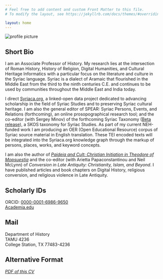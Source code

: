 ```yaml
---
# Feel free to add content and custom Front Matter to this file.
# To modify the layout, see https://jekyllrb.com/docs/themes/#overriding-theme-defaults

layout: home
---
```



![profile picture](/cv/images/headshot2019.jpg)

## Short Bio
I am an Associate Professor of History. My research lies at the intersection of Roman History, 
History of Religion, Digital Humanities, and Cultural Heritage Informatics with a particular focus on the 
literature and culture in the Syriac language. Syriac is a dialect of Aramaic that flourished in the Middle 
East from the third to the ninth centuries C.E. and continues to be used by communities throughout the Middle 
East and India today. 

I direct [Syriaca.org](http://syriaca.org), a linked-open data project 
dedicated to advancing scholarship in the field of Syriac Studies and to preserving Syriac cultural 
heritage. I am also the general editor of SPEAR: Syriac Persons, Events, and Relations (forthcoming), 
an online prosopographical research tool; and the co-editor (with Sergey Minov) of the forthcoming Syriac Taxonomy 
([Beta release](https://dev.spear-prosop.org/index.html)), a SKOS taxonomy for Syriac Studies. As 
part of my current NEH-funded work I am producing an OER (Open Educational Resource) corpus of Syriac source material
in English translation. These TEI encoded texts will be integrated into the Syriaca.org knowledge graph through 
the markup of persons, places, works, and keyword concepts.

I am also the author of 
_[Paideia and Cult: Christian Initiation in Theodore of Mopsuestia](https://chs.harvard.edu/chapter/acknowledgments-24/)_ 
and the co-editor (with Arietta Papaconstantinou and Neil McLynn) of _Conversion in Late Antiquity: Christianity, Islam, and Beyond_. 
I have published articles and book chapters on Digital History, religious conversion, and religious violence in Late Antiquity.

 

## Scholarly IDs

ORCID: [0000-0001-6986-9650](https://orcid.org/0000-0001-6986-9650)  
[Academia.edu](https://tamu.academia.edu/DanielSchwartz)

## Mail

Department of History  
TAMU 4236  
College Station, TX 77483-4236  

## Alternative Format

_[PDF of this CV](/cv/pdfs/Schwartz_CV.pdf)_

  